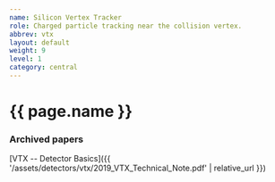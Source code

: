 ```yaml
---
name: Silicon Vertex Tracker
role: Charged particle tracking near the collision vertex.
abbrev: vtx
layout: default
weight: 9
level: 1
category: central
---
```

# {{ page.name }}
### Archived papers
[VTX -- Detector Basics]({{ '/assets/detectors/vtx/2019_VTX_Technical_Note.pdf' | relative_url }})
